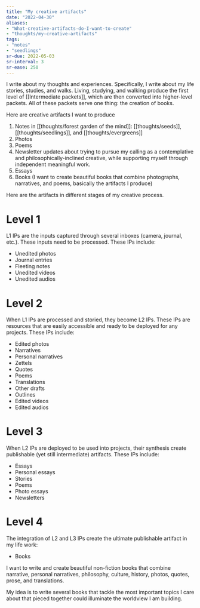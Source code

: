 ```yaml
---
title: "My creative artifacts"
date: "2022-04-30"
aliases:
- "What-creative-artifacts-do-I-want-to-create"
- "thoughts/my-creative-artifacts"
tags:
- "notes"
- "seedlings"
sr-due: 2022-05-03
sr-interval: 3
sr-ease: 250
---
```


I write about my thoughts and experiences. Specifically, I write about my life stories, studies, and walks. Living, studying, and walking produce the first level of [[Intermediate packets]], which are then converted into higher-level packets. All of these packets serve one thing: the creation of books.

Here are creative artifacts I want to produce
1. Notes in [[thoughts/forest garden of the mind]]: [[thoughts/seeds]], [[thoughts/seedlings]], and [[thoughts/evergreens]]
2. Photos
3. Poems
4. Newsletter updates about trying to pursue my calling as a contemplative and philosophically-inclined creative, while supporting myself through independent meaningful work.
5. Essays
6. Books (I want to create beautiful books that combine photographs, narratives, and poems, basically the artifacts I produce)

Here are the artifacts in different stages of my creative process.

# Level 1

L1 IPs are the inputs captured through several inboxes (camera, journal, etc.). These inputs need to be processed. These IPs include:

- Unedited photos
- Journal entries
- Fleeting notes
- Unedited videos
- Unedited audios

# Level 2

When L1 IPs are processed and storied, they become L2 IPs. These IPs are resources that are easily accessible and ready to be deployed for any projects. These IPs include:

- Edited photos
- Narratives
- Personal narratives
- Zettels
- Quotes
- Poems
- Translations
- Other drafts
- Outlines
- Edited videos
- Edited audios

# Level 3

When L2 IPs are deployed to be used into projects, their synthesis create publishable (yet still intermediate) artifacts. These IPs include:

- Essays
- Personal essays
- Stories
- Poems
- Photo essays
- Newsletters

# Level 4

The integration of L2 and L3 IPs create the ultimate publishable artifact in my life work:

- Books

I want to write and create beautiful non-fiction books that combine narrative, personal narratives, philosophy, culture, history, photos, quotes, prose, and translations.

My idea is to write several books that tackle the most important topics I care about that pieced together could illuminate the worldview I am building.

